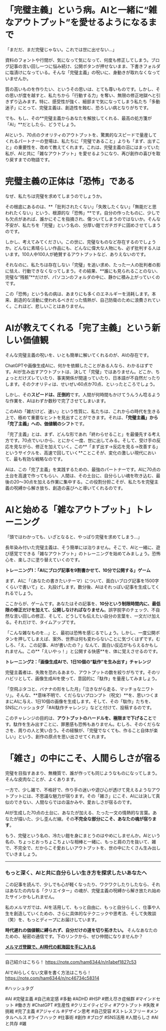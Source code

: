 
# 「完璧主義」という病。AIと一緒に“雑なアウトプット”を愛せるようになるまで

「まだだ、まだ完璧じゃない。これでは世に出せない…」

資料のフォントや行間が、気になって気になって、何度も修正してしまう。ブログ記事の言い回し一つに悩み続け、公開ボタンが押せないまま、下書きフォルダに塩漬けになっている。そんな「完璧主義」の呪いに、身動きが取れなくなっていませんか。

質の高いものを作りたい、というその思いは、とても尊いものです。しかし、その思いが度を越すと、私たちから「行動する力」を奪い、無限の修正地獄へと引きずり込みます。特に、感受性が強く、細部まで気になってしまう私たち「多動迷子」にとって、完璧主義は、創造性を蝕む、恐ろしい病となりがちです。

でも、もし、その**完璧主義からあなたを解放してくれる、最高の処方箋が「AI」**だとしたら、どうでしょう。

AIという、70点のクオリティのアウトプットを、驚異的なスピードで量産してくれるパートナーの登場は、私たちに「完璧であること」よりも「まず、出すこと」の重要性を、改めて教えてくれます。これは、完璧主義の沼にはまっていた私が、AIと共に「雑なアウトプット」を愛せるようになり、再び創作の喜びを取り戻すまでの物語です。

# 完璧主義の正体は「恐怖」である

なぜ、私たちは完璧を求めてしまうのでしょうか。

その根底にあるのは、**「批判されたくない」「失敗したくない」「無能だと思われたくない」という、根源的な「恐怖」**です。自分の作ったものに、少しでも欠点があれば、誰かにそこを指摘され、傷ついてしまうのではないか。そんな不安が、私たちを「完璧」という名の、分厚い鎧でガチガチに固めさせてしまうのです。

しかし、考えてみてください。この世に、完璧なものなど存在するのでしょうか。どんなに素晴らしい作品にも、どんなに偉大な人物にも、必ず批判する人はいます。100人中100人が絶賛するアウトプットなど、ありえないのです。

それなのに、私たちは存在しない「完璧」を追い求め、たった一人の批判者の影に怯え、行動できなくなってしまう。その結果、**誰にも見られることのない、完璧な“残骸”**だけが、パソコンのフォルダの中に、静かに積み上がっていくのです。

この「恐怖」という名の病は、あまりにも多くのエネルギーを消耗します。本来、創造的な活動に使われるべきだった情熱が、自己防衛のために浪費されていく。これほど、悲しいことはありません。

# AIが教えてくれる「完了主義」という新しい価値観

そんな完璧主義の呪いを、いとも簡単に解いてくれるのが、AIの存在です。

ChatGPTや画像生成AIに、何かを依頼したことがある人なら、わかるはずです。AIが生み出すアウトプットは、決して「完璧」ではありません。どこか、ちょっとだけズレていたり、事実関係が間違っていたり、日本語が不自然だったりします。そのクオリティは、せいぜい60点か70点、といったところでしょう。

しかし、その**スピードは、圧倒的**です。人間が何時間もかけてうんうん唸るような作業を、AIはわずか数秒で完了させてしまいます。

このAIの「雑だけど、速い」という性質に、私たちは、これからの時代を生きる上で、極めて重要なヒントを見出すことができます。それは、**「完璧主義」から「完了主義」への、価値観のシフト**です。

「完了主義」とは、まず、どんな形であれ「終わらせること」を最優先する考え方です。70点でいいから、とにかく一度、世に出してみる。そして、受け手の反応を見ながら、修正を加えていく。この**「まず出す→反応を見る→改善する」というサイクルを、高速で回していく**ことこそが、変化の激しい現代において、最も有効な戦略なのです。

AIは、この「完了主義」を実践するための、最強のパートナーです。AIに70点の土台を高速で作ってもらい、人間は、その土台に、自分らしい魂を吹き込む、最後の20〜30点を加える作業に集中する。この役割分担こそが、私たちを完璧主義の呪縛から解き放ち、創造の喜びへと導いてくれるのです。

# AIと始める「雑なアウトプット」トレーニング

「頭ではわかっても、いざとなると、やっぱり完璧を求めてしまう…」

長年染み付いた完璧主義は、そう簡単には治りません。そこで、AIと一緒に、遊び感覚でできる「雑なアウトプット」のトレーニングを始めてみましょう。恐怖心を、楽しさに塗り替えていくのです。

**トレーニング1：「AIにブログ記事を9割書かせて、10分で公開する」ゲーム**

まず、AIに「（あなたの書きたいテーマ）について、面白いブログ記事を1500字くらいで書いて」と、丸投げします。数分後、AIはそれっぽい記事を生成してくれるでしょう。

ここからが、ゲームです。あなたはその記事を、**10分という制限時間内に、最低限の修正だけを加えて、公開しなければなりません**。誤字脱字のチェック、不自然な言い回しの修正、そして、どうしても伝えたい自分の言葉を、一文だけ加える。それだけで、タイムアップです。

「こんな雑なものを…」と、最初は恐怖を感じるでしょう。しかし、一度公開ボタンを押してしまえば、案外、世界は何も変わらないことに気づくはずです。むしろ、「え、この記事、AIが書いたの？」なんて、面白い反応がもらえるかもしれません。この**「えいやっ！」と公開する快感**を、体に覚えさせるのです。

**トレーニング2：「画像生成AIで、1日10個の“駄作”を生み出す」チャレンジ**

完璧主義者は、失敗を恐れるあまり、アウトプットの数を絞りがちです。そのリハビリとして、画像生成AIを使って、意図的に「駄作」を量産してみましょう。

「空飛ぶタコと、バナナの形をした月」「泣きながら走る、マッチョなニワトリ」。そんな、**意味不明で、くだらないプロンプト（呪文）**を、思いつくままにAIに与え、1日10個の画像を生成します。そして、その「駄作」たちを、SNSにハッシュタグ「#AI駄作チャレンジ」などと付けて、投稿するのです。

このチャレンジの目的は、**アウトプットのハードルを、極限まで下げること**です。駄作を生み出すことに、罪悪感も恐怖もありません。むしろ、そのくだらなさを、周りの人と笑い合う。その経験が、「完璧でなくても、作ること自体が楽しい」という、創作の原点を思い出させてくれます。

# 「雑さ」の中にこそ、人間らしさが宿る

完璧を目指すあまり、無機質で、誰が作っても同じようなものになってしまう。そんな皮肉なことが、よくあります。

一方で、少し雑で、不格好で、作り手の迷いや遊び心が透けて見えるようなアウトプットには、不思議な魅力が宿ります。その「雑さ」にこそ、AIには決して真似のできない、人間ならではの温かみや、愛おしさが宿るのです。

AIが生成した70点の土台に、あなたが加える、たった一文の情熱的な言葉。あなたが描いた、少し歪んだ線。その**不完全な部分にこそ、あなたの魂が宿ります**。

もう、完璧という名の、冷たい鎧を身にまとうのはやめにしませんか。AIという名の、ちょっとおっちょこちょいな相棒と一緒に、もっと肩の力を抜いて、雑で、不完全で、だからこそ愛おしいアウトプットを、世の中にたくさん生み出していきましょう。

---

### もっと深く、AIと共に自分らしい生き方を探求したいあなたへ

この記事を読んで、少しでも心が軽くなったり、ワクワクしたりしたなら、それはあなたの内なる「クリエイター」の魂が、完璧主義の呪縛から解き放たれ始めたサインかもしれません。

私のメルマガでは、AIを活用して、もっと自由に、もっと自分らしく、仕事や人生を創造していくための、さらに具体的なテクニックや思考法、そして失敗談（笑）を、もっとディープにお届けしています。

**時代遅れの価値観に縛られず、自分だけの道を切り拓きたい。** そんなあなたのための、秘密の通信です。下のリンクから、ぜひ仲間になりませんか？

**[メルマガ登録で、AI時代の航海図を手に入れる](https://pessham.com/)**

---

自己紹介はこちら！
https://note.com/ham6344/n/n1abef1827c53

AIでAIらしくない文章を書く方法はこちら！
https://note.com/ham6344/n/nc46734c58314

#ハッシュタグ

#AI #完璧主義 #自己肯定感 #多動 #ADHD #HSP #燃え尽き症候群 #マインドセット #働き方 #ChatGPT #生産性 #クリエイティビティ #アウトプット #失敗 #挑戦 #完了主義 #アジャイル #デザイン思考 #自己受容 #ストレスフリー #メンタルヘルス #ライフハック #仕事術 #創作 #ブログ #SNS活用 #人間らしさ #AIと共存 #雑
